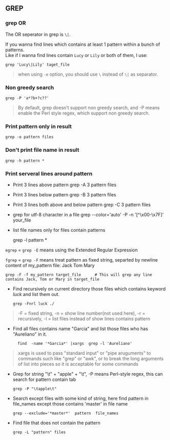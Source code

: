 ## GREP ##

### grep OR
The OR seperator in grep is `\|`.

If you wanna find lines which contains at least 1 pattern within a bunch of patterns.  
Like if I wanna find lines contain `Lucy` or `Lily` or both of them, I use:

    grep 'Lucy\|Lily' taget_file

> when using `-e` option, you should use `\` instead of `\|` as separator.

### Non greedy search
    grep -P 'a*?b+?c??'
> By default, grep doesn't support non greedy search, and -P means enable the Perl style regex, which support non greedy search.

### Print pattern only in result
    grep -o pattern files

### Don't print file name in result
    grep -h pattern *

### Print serveral lines around pattern
* Print 3 lines above pattern
    grep -A 3 pattern files
* Print 3 lines below pattern
    grep -B 3 pattern files
* Print 3 lines both above and below pattern
    grep -C 3 pattern files


* grep for utf-8 character in a file
    grep --color='auto' -P -n '[^\x00-\x7F]' your_file

* list file names only for files contain patterns

    grep -l pattern *


`egrep` = `grep -E` means using the Extended Regular Expression

`fgrep` = `grep -F` means treat pattern as fixed string, separted by newline
    content of my_pattern file:
        Jack
        Tom
        Mary


    grep -F -f my_pattern target_file      # This will grep any line contains Jack, Tom or Mary in target_file

* Find recursively on current directory those files which contains keyword _luck_ and list them out.

      grep -Fnrl luck ./

>   -F = fixed string, -n = show line number(not used here), -r = recursively, -l = list files instead of show lines contains pattern


* Find all files contains name "Garcia" and list those files who has "Aureliano" in it.

        find  -name '*Garcia*' |xargs  grep -l 'Aureliano'

>   xargs is used to pass "standard input" or "pipe aruguments" to commands such like "grep" or "awk", or to break the long arguments of list into pieces so it is acceptable for some commands


* Grep for string "\t" + "apple" + "\t", -P means Perl-style regex, this can search for pattern contain tab

      grep -P "\tapple\t"


* Search except files with some kind of string, here find pattern in file_names except those contains 'master' in file name

      grep --exclude='*master*'  pattern  file_names


* Find file that does not contain the pattern

      grep -L "pattern" files

